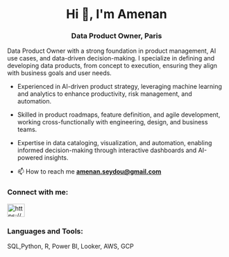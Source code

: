 <h1 align="center">Hi 👋, I'm Amenan</h1>
<h3 align="center">Data Product Owner, Paris</h3>

Data Product Owner with a strong foundation in product management, AI use cases, and data-driven decision-making. I specialize in defining and developing data products, from concept to execution, ensuring they align with business goals and user needs.

- Experienced in AI-driven product strategy, leveraging machine learning and analytics to enhance productivity, risk management, and automation.
- Skilled in product roadmaps, feature definition, and agile development, working cross-functionally with engineering, design, and business teams.
- Expertise in data cataloging, visualization, and automation, enabling informed decision-making through interactive dashboards and AI-powered insights.


- 📫 How to reach me **amenan.seydou@gmail.com**

<h3 align="left">Connect with me:</h3>
<p align="left">
<a href="https://linkedin.com/in/https://www.linkedin.com/in/amenan-seydou-b9843011a/" target="blank"><img align="center" src="https://raw.githubusercontent.com/rahuldkjain/github-profile-readme-generator/master/src/images/icons/Social/linked-in-alt.svg" alt="https://www.linkedin.com/in/amenan-seydou-b9843011a/" height="30" width="40" /></a>
</p>

<h3 align="left">Languages and Tools:</h3>
SQL,Python, R, Power BI, Looker, AWS, GCP






